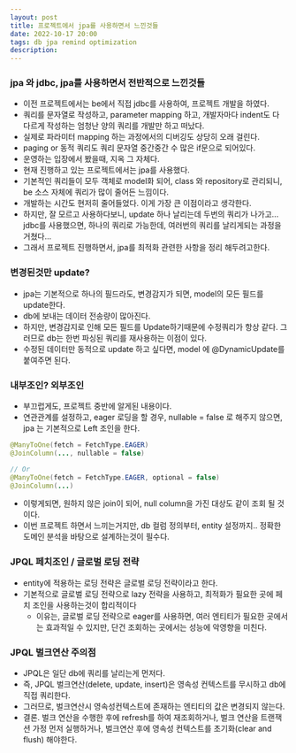 ```yaml
---
layout: post
title: 프로젝트에서 jpa를 사용하면서 느낀것들
date: 2022-10-17 20:00
tags: db jpa remind optimization
description:
---
```


### jpa 와 jdbc, jpa를 사용하면서 전반적으로 느낀것들

- 이전 프로젝트에서는 be에서 직접 jdbc를 사용하여, 프로젝트 개발을 하였다.
- 쿼리를 문자열로 작성하고, parameter mapping 하고, 개발자마다 indent도 다 다르게 작성하는 엄청난 양의 쿼리를 개발만 하고 떠났다.
- 실제로 파라미터 mapping 하는 과정에서의 디버깅도 상당히 오래 걸린다.
- paging or 동적 쿼리도 쿼리 문자열 중간중간 수 많은 if문으로 되어있다.
- 운영하는 입장에서 봤을때, 지옥 그 자체다.
- 현재 진행하고 있는 프로젝트에서는 jpa를 사용했다.
- 기본적인 쿼리들이 모두 객체로 model화 되어, class 와 repository로 관리되니, be 소스 자체에 쿼리가 많이 줄어든 느낌이다.
- 개발하는 시간도 현저히 줄어들었다. 이게 가장 큰 이점이라고 생각한다.
- 하지만, 잘 모르고 사용하다보니, update 하나 날리는데 두번의 쿼리가 나가고... jdbc를 사용했으면, 하나의 쿼리로 가능한데, 여러번의 쿼리를 날리게되는 과정을 거쳤다...
- 그래서 프로젝트 진행하면서, jpa를 최적화 관련한 사항을 정리 해두려고한다.

### 변경된것만 update?

- jpa는 기본적으로 하나의 필드라도, 변경감지가 되면, model의 모든 필드를 update한다.
- db에 보내는 데이터 전송량이 많아진다.
- 하지만, 변경감지로 인해 모든 필드를 Update하기때문에 수정쿼리가 항상 같다. 그러므로 db는 한번 파싱된 쿼리를 재사용하는 이점이 있다.
- 수정된 데이터만 동적으로 update 하고 싶다면, model 에 @DynamicUpdate를 붙여주면 된다.

### 내부조인? 외부조인

- 부끄럽게도, 프로젝트 중반에 알게된 내용이다.
- 연관관계를 설정하고, eager 로딩을 할 경우, nullable = false 로 해주지 않으면, jpa 는 기본적으로 Left 조인을 한다.

```java
@ManyToOne(fetch = FetchType.EAGER)
@JoinColumn(..., nullable = false)

// Or
@ManyToOne(fetch = FetchType.EAGER, optional = false)
@JoinColumn(...)
```

- 이렇게되면, 원하지 않은 join이 되어, null column을 가진 대상도 같이 조회 될 것이다.
- 이번 프로젝트 하면서 느끼는거지만, db 컬럼 정의부터, entity 설정까지.. 정확한 도메인 분석을 바탕으로 설계하는것이 필수다.

### JPQL 페치조인 / 글로벌 로딩 전략

- entity에 적용하는 로딩 전략은 글로벌 로딩 전략이라고 한다.
- 기본적으로 글로벌 로딩 전략으로 lazy 전략을 사용하고, 최적화가 필요한 곳에 페치 조인을 사용하는것이 합리적이다
  - 이유는, 글로벌 로딩 전략으로 eager를 사용하면, 여러 엔티티가 필요한 곳에서는 효과적일 수 있지만, 단건 조회하는 곳에서는 성능에 악영향을 미친다.

### JPQL 벌크연산 주의점

- JPQL은 일단 db에 쿼리를 날리는게 먼저다.
- 즉, JPQL 벌크연산(delete, update, insert)은 영속성 컨텍스트를 무시하고 db에 직접 쿼리한다.
- 그러므로, 벌크연산시 영속성컨텍스트에 존재하는 엔티티의 값은 변경되지 않는다.
- 결론. 벌크 연산을 수행한 후에 refresh를 하여 재조회하거나, 벌크 연산을 트랜잭션 가정 먼저 실행하거나, 벌크연산 후에 영속성 컨텍스트를 초기화(clear and flush) 해야한다.

###
